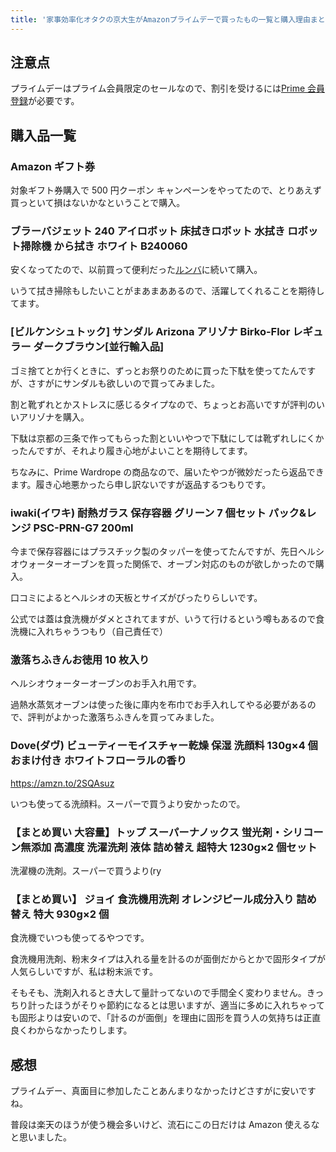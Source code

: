 ```yaml
---
title: '家事効率化オタクの京大生がAmazonプライムデーで買ったもの一覧と購入理由まとめ【2021】'
---
```


## 注意点

プライムデーはプライム会員限定のセールなので、割引を受けるには[Prime 会員登録](https://www.amazon.co.jp/cer/c/15676466)が必要です。

## 購入品一覧

### Amazon ギフト券

<Affiliates asin="B004N3APGO" query="Amazon ギフト券" />

対象ギフト券購入で 500 円クーポン キャンペーンをやってたので、とりあえず買っといて損はないかなということで購入。

### ブラーバジェット 240 アイロボット 床拭きロボット 水拭き ロボット掃除機 から拭き ホワイト B240060

<Affiliates asin="B00JFTRPGO" query="ブラーバジェット 240" />

安くなってたので、以前買って便利だった[ルンバ](https://zalgo-official.com/2020-best-buy/#toc5)に続いて購入。

いうて拭き掃除もしたいことがまあまああるので、活躍してくれることを期待してます。

### [ビルケンシュトック] サンダル Arizona アリゾナ Birko-Flor レギュラー ダークブラウン[並行輸入品]

<Affiliates asin="B08961766W" query="ビルケンシュトック アリゾナ" />

ゴミ捨てとか行くときに、ずっとお祭りのために買った下駄を使ってたんですが、さすがにサンダルも欲しいので買ってみました。

割と靴ずれとかストレスに感じるタイプなので、ちょっとお高いですが評判のいいアリゾナを購入。

下駄は京都の三条で作ってもらった割といいやつで下駄にしては靴ずれしにくかったんですが、それより履き心地がよいことを期待してます。

ちなみに、Prime Wardrope の商品なので、届いたやつが微妙だったら返品できます。履き心地悪かったら申し訳ないですが返品するつもりです。

### iwaki(イワキ) 耐熱ガラス 保存容器 グリーン 7 個セット パック&レンジ PSC-PRN-G7 200ml

<Affiliates asin="B005H2DC5G" query="イワキ 耐熱ガラス 保存容器" />

今まで保存容器にはプラスチック製のタッパーを使ってたんですが、先日ヘルシオウォーターオーブンを買った関係で、オーブン対応のものが欲しかったので購入。

口コミによるとヘルシオの天板とサイズがぴったりらしいです。

公式では蓋は食洗機がダメとされてますが、いうて行けるという噂もあるので食洗機に入れちゃうつもり（自己責任で）

### 激落ちふきんお徳用 10 枚入り

<Affiliates asin="B00A3MT4Q6" query="激落ちふきん" />

ヘルシオウォーターオーブンのお手入れ用です。

過熱水蒸気オーブンは使った後に庫内を布巾でお手入れしてやる必要があるので、評判がよかった激落ちふきんを買ってみました。

### Dove(ダヴ) ビューティーモイスチャー乾燥 保湿 洗顔料 130g×4 個 おまけ付き ホワイトフローラルの香り

<Affiliates asin="B08X4R7WPJ" query="Dove 洗顔料 130g 4個" />



https://amzn.to/2SQAsuz



いつも使ってる洗顔料。スーパーで買うより安かったので。

### 【まとめ買い 大容量】トップ スーパーナノックス 蛍光剤・シリコーン無添加 高濃度 洗濯洗剤 液体 詰め替え 超特大 1230g×2 個セット

<Affiliates asin="B08CH8YVJ7" query="ナノックス 超特大" />

洗濯機の洗剤。スーパーで買うより(ry

### 【まとめ買い】 ジョイ 食洗機用洗剤 オレンジピール成分入り 詰め替え 特大 930g×2 個

<Affiliates asin="B07JGX2K5T" query="ジョイ 食洗機用洗剤" />

食洗機でいつも使ってるやつです。

食洗機用洗剤、粉末タイプは入れる量を計るのが面倒だからとかで固形タイプが人気らしいですが、私は粉末派です。

そもそも、洗剤入れるとき大して量計ってないので手間全く変わりません。きっちり計ったほうがそりゃ節約になるとは思いますが、適当に多めに入れちゃっても固形よりは安いので、「計るのが面倒」を理由に固形を買う人の気持ちは正直良くわからなかったりします。

## 感想

プライムデー、真面目に参加したことあんまりなかったけどさすがに安いですね。

普段は楽天のほうが使う機会多いけど、流石にこの日だけは Amazon 使えるなと思いました。
